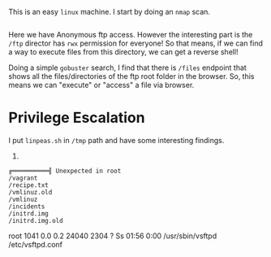 This is an easy `linux` machine. 
I start by doing an `nmap` scan.
```

```
Here we have Anonymous ftp access. However the interesting part is the `/ftp` director has `rwx` permission for everyone! So that means, if we can find a way to execute files from this directory, we can get a reverse shell!

Doing a simple `gobuster` search, I find that there is `/files` endpoint that shows all the files/directories of the ftp root folder in the browser. So, this means we can "execute" or "access" a file via browser. 


# Privilege Escalation
I put `linpeas.sh` in `/tmp` path and have some interesting findings.

1.
```
╔══════════╣ Unexpected in root
/vagrant
/recipe.txt
/vmlinuz.old
/vmlinuz
/incidents
/initrd.img
/initrd.img.old
```


root      1041  0.0  0.2  24040  2304 ?        Ss   01:56   0:00 /usr/sbin/vsftpd /etc/vsftpd.conf
